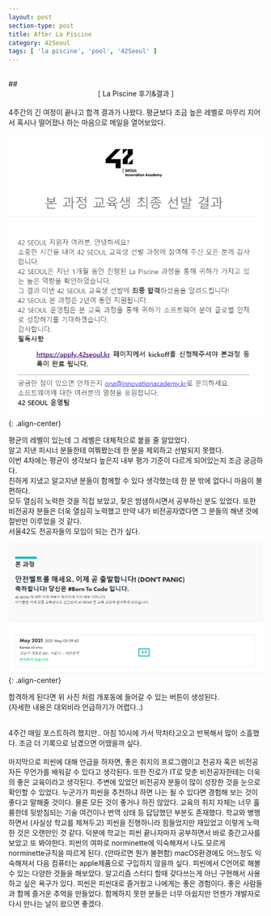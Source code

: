 ```yaml
---
layout: post
section-type: post
title: After La Piscine
category: 42Seoul
tags: [ 'la piscine', 'pool', '42Seoul' ]
---
```

<br>
## <center>[ La Piscine 후기&결과 ]</center>  

<br>
4주간의 긴 여정이 끝나고 합격 결과가 나왔다.   
평균보다 조금 높은 레벨로 마무리 지어서 혹시나 떨어졌나 하는 마음으로 메일을 열어보았다.    

![합격](/img/Post/42Seoul/42합격.png){: .align-center}

평균의 레벨이 있는데 그 레벨은 대체적으로 붙을 줄 알았었다.   
알고 지낸 피시너 분들한테 여쭤봤는데 한 분을 제외하고 선발되지 못했다.    
이번 4차에는 평균이 생각보다 높은지 내부 평가 기준이 다르게 되어있는지 조금 궁금하다.   
친하게 지냈고 알고지낸 분들이 함께할 수 있다 생각했는데 한 분 밖에 없다니 마음이 불편하다.    
모두 열심히 노력한 것을 직접 보았고, 잦은 밤샘하시면서 공부하신 분도 있었다. 
또한 비전공자 분들은 더욱 열심히 노력했고 만약 내가 비전공자였다면 그 분들의 해낸 것에 절반만 이루었을 것 같다.        
서울42도 전공자들의 모임이 되는 건가 싶다.    

![등록](/img/Post/42Seoul/42등록.png){: .align-center}   
   
합격하게 된다면 위 사진 처럼 개포동에 들어갈 수 있는 버튼이 생성된다.    
(자세한 내용은 대외비라 언급하기가 어렵다..)     
    
<br>
4주간 매일 포스트하려 했지만.. 아침 10시에 가서 막차타고오고 반복해서 많이 소흘했다.   
조금 더 기록으로 남겼으면 어땠을까 싶다.    
<br>
<br>
마지막으로 피씬에 대해 언급을 하자면, 좋은 취지의 프로그램이고 전공자 혹은 비전공자든 무언가를 배워갈 수 있다고 생각된다.    
또한 진로가 IT로 맞춘 비전공자한테는 더욱의 좋은 교육이라고 생각된다. 주변에 있었던 비전공자 분들이 많이 성장한 것을 눈으로 확인할 수 있었다.     
누군가가 피씬을 추천하냐 하면 나는 될 수 있다면 경험해 보는 것이 좋다고 말해줄 것이다.    
물론 모든 것이 좋거나 하진 않았다. 교육의 취지 자체는 너무 훌륭한데 뒷받침되는 기술 여건이나 번역 상태 등 답답했던 부분도 존재했다.    
학교와 병행하면서 (사실상 학교를 제쳐두고) 피씬을 진행하니라 힘들었지만 재밌었고 이렇게 노력한 것은 오랜만인 것 같다.    
덕분에 학교는 피씬 끝나자마자 공부하면서 바로 중간고사를 보았고 또 봐야한다.    
피씬의 여파로 norminette에 익숙해져서 나도 모르게 norminette규칙을 따르게 된다. (안따르면 뭔가 불편함)
macOS환경에도 어느정도 익숙해져서 다음 컴퓨터는 apple제품으로 구입하지 않을까 싶다.    
피씬에서 C언어로 해볼 수 있는 다양한 것들을 해보았다.   
알고리즘 스터디 할때 갖다쓰는게 아닌 구현해서 사용하고 싶은 욕구가 있다.    
피씬은 피씬대로 즐거웠고 나에게는 좋은 경험이다.    
좋은 사람들과 함께 즐거운 추억을 만들었다.    
함께하지 못한 분들은 너무 아쉽지만 언젠가 개발자로 다시 만나는 날이 왔으면 좋겠다.